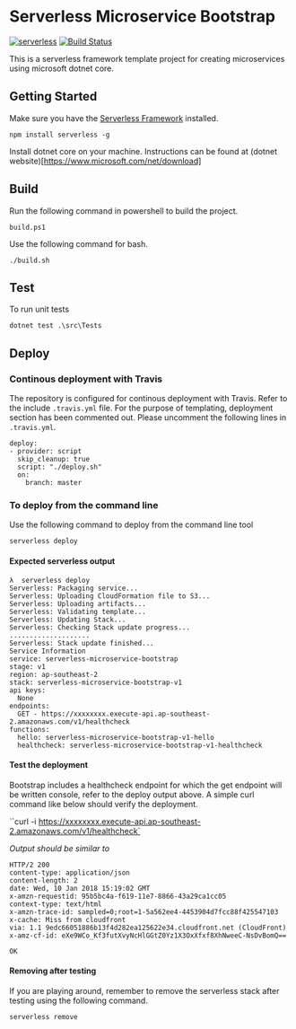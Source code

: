 ﻿# Serverless Microservice Bootstrap

[![serverless](https://dl.dropboxusercontent.com/s/d6opqwym91k0roz/serverless_badge_v3.svg)](http://www.serverless.com) 
[![Build Status](https://travis-ci.org/PageUpPeopleOrg/serverless-microservice-template.svg?branch=master)](https://travis-ci.org/PageUpPeopleOrg/serverless-microservice-template)

This is a serverless framework template project for creating microservices using microsoft dotnet core.

## Getting Started

Make sure you have the [Serverless Framework](http://www.serverless.com) installed.
```
npm install serverless -g
```

Install dotnet core on your machine. Instructions can be found at (dotnet website)[https://www.microsoft.com/net/download]


## Build

Run the following command in powershell to build the project.
```
build.ps1
```

Use the following command for bash.
```
./build.sh
```

## Test
To run unit tests
```
dotnet test .\src\Tests
```

## Deploy

### Continous deployment with Travis
The repository is configured for continous deployment with Travis. Refer to the include `.travis.yml` file.
For the purpose of templating, deployment section has been commented out. Please uncomment the following lines in `.travis.yml`.

```
deploy:
- provider: script
  skip_cleanup: true
  script: "./deploy.sh"
  on:
    branch: master
```

### To deploy from the command line
Use the following command to deploy from the command line tool
```
serverless deploy
```

#### Expected serverless output
```
λ  serverless deploy                                                                  
Serverless: Packaging service...                                                      
Serverless: Uploading CloudFormation file to S3...                                    
Serverless: Uploading artifacts...                                                    
Serverless: Validating template...                                                    
Serverless: Updating Stack...                                                         
Serverless: Checking Stack update progress...                                         
....................                                                                  
Serverless: Stack update finished...                                                  
Service Information                                                                   
service: serverless-microservice-bootstrap                                            
stage: v1                                                                             
region: ap-southeast-2                                                                
stack: serverless-microservice-bootstrap-v1                                           
api keys:                                                                             
  None                                                                                
endpoints:                                                                            
  GET - https://xxxxxxxx.execute-api.ap-southeast-2.amazonaws.com/v1/healthcheck    
functions:                                                                            
  hello: serverless-microservice-bootstrap-v1-hello                                   
  healthcheck: serverless-microservice-bootstrap-v1-healthcheck      
```

#### Test the deployment

Bootstrap includes a healthcheck endpoint for which the get endpoint will be written console, refer to the deploy output above. A simple curl command like below should verify the deployment.

``curl -i https://xxxxxxxx.execute-api.ap-southeast-2.amazonaws.com/v1/healthcheck`

*Output should be similar to*

```
HTTP/2 200
content-type: application/json
content-length: 2
date: Wed, 10 Jan 2018 15:19:02 GMT
x-amzn-requestid: 95b5bc4a-f619-11e7-8866-43a29ca1cc05
context-type: text/html
x-amzn-trace-id: sampled=0;root=1-5a562ee4-4453904d7fcc88f425547103
x-cache: Miss from cloudfront
via: 1.1 9edc66051886b13f4d282ea125622e34.cloudfront.net (CloudFront)
x-amz-cf-id: eXe9WCo_Kf3futXvyNcHlGGtZ0Yz1X3OxXfxf8XhNweeC-NsDvBomQ==

OK

```


#### Removing after testing
If you are playing around, remember to remove the serverless stack after testing using the following command.

``serverless remove``
